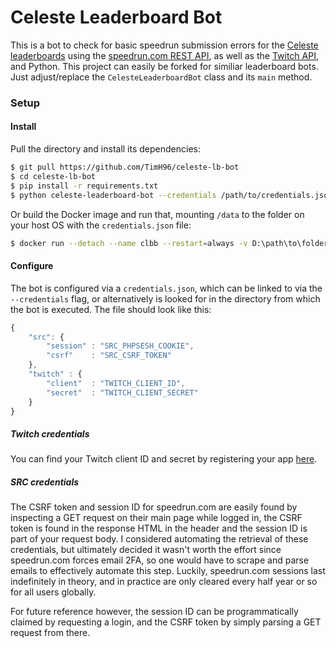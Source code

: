 # Celeste Leaderboard Bot

This is a bot to check for basic speedrun submission errors for the [Celeste leaderboards](https://www.speedrun.com/celeste) using the [speedrun.com REST API](https://github.com/speedruncomorg/api), as well as the [Twitch API](https://dev.twitch.tv/docs/api/), and Python. This project can easily be forked for similiar leaderboard bots. Just adjust/replace the ``CelesteLeaderboardBot`` class and its ``main`` method.

### Setup

#### Install

Pull the directory and install its dependencies:
```bash
$ git pull https://github.com/TimH96/celeste-lb-bot
$ cd celeste-lb-bot
$ pip install -r requirements.txt
$ python celeste-leaderboard-bot --credentials /path/to/credentials.json --timer 60
```

Or build the Docker image and run that, mounting ``/data`` to the folder on your host OS with the ``credentials.json`` file:
```bash
$ docker run --detach --name clbb --restart=always -v D:\path\to\folder\with\creds:/data clbb:latest
```

#### Configure

The bot is configured via a ``credentials.json``, which can be linked to via the ``--credentials`` flag, or alternatively is looked for in the directory from which the bot is executed.
The file should look like this:

```javascript
{
    "src": {
        "session" : "SRC_PHPSESH_COOKIE",    
        "csrf"    : "SRC_CSRF_TOKEN"
    },
    "twitch" : {
        "client"  : "TWITCH_CLIENT_ID",
        "secret"  : "TWITCH_CLIENT_SECRET"
    }
}
```
##### Twitch credentials

You can find your Twitch client ID and secret by registering your app [here](https://dev.twitch.tv/console/apps/create).

##### SRC credentials

The CSRF token and session ID for speedrun.com are easily found by inspecting a GET request on their main page while logged in, the CSRF token is found in the response HTML in the header and the session ID is part of your request body. I considered automating the retrieval of these credentials, but ultimately decided it wasn't worth the effort since speedrun.com forces email 2FA, so one would have to scrape and parse emails to effectively automate this step. Luckily, speedrun.com sessions last indefinitely in theory, and in practice are only cleared every half year or so for all users globally.

For future reference however, the session ID can be programmatically claimed by requesting a login, and the CSRF token by simply parsing a GET request from there.
